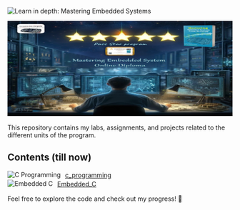  ![Learn in depth: Mastering Embedded Systems](https://img.shields.io/badge/%20Learn_in_depth%3A-_Mastering_Embedded_Systems-blue?style=for-the-badge&logoColor=%20&logoSize=50)

![Banner](https://github.com/Ouss9ama/Mastering_Embedded_System_Diploma/blob/master/banner.jpg?raw=true)

This repository contains my labs, assignments, and projects related to the different units of the program.

## Contents (till now)

<div style="display: flex; align-items: center;">
    <img src="https://img.shields.io/badge/C%20Programming-Ready%20to%20Explore-brightgreen" alt="C Programming" style="height: 20px;"/>
    <a href="C_Programming" style="padding-left: 10px; line-height: 20px;">c_programming</a>
</div>
<div style="display: flex; align-items: center;">
    <img src="https://img.shields.io/badge/Embedded%20C-Under%20Construction-orange" alt="Embedded C" style="height: 20px;"/>
    <a href="Embedded_C" style="padding-left: 10px; line-height: 20px;">Embedded_C</a>
</div>


Feel free to explore the code and check out my progress! 🚀

  


 

